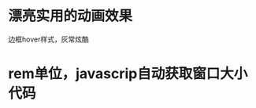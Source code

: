<h1>漂亮实用的动画效果</h1>
<p>边框hover样式，灰常炫酷</p>
    <h1>rem单位，javascrip自动获取窗口大小代码</h1>
    <script>
        /*最好把响应式JS代码写成单独的JS文件*/
        (function(){
            var recalc=function(){
                var design=750;//设计稿尺寸
                var maxSize=414;//最宽screen(目前使用iPhone 6 Plus)
                var cent=design/100;//100px参照，方便计算rem值
                var docEle=document.documentElement;
                var pageWidth=docEle.clientWidth;
                var dpr=window.devicePixelRatio||2;//设备像素比，普遍是2
                if(pageWidth/dpr<design){pageWidth=design*dpr;}
                var scale=1/dpr;
                var fontSize=100*(pageWidth/design);//html节点的font-size
                //docEle.dataset.dpr=dpr;
                if(window.screen.width>maxSize){scale=1;fontSize=100;}//最宽screen处理，默认就显示这么宽，你还可处理跳转到对应的电脑版网页
                var viewportContent='initial-scale='+scale+',minimum-scale='+scale+',maximum-scale='+scale+',user-scalable=no';
                var viewport=document.querySelector('meta[name="viewport"]');
                if(viewport){
                    viewport.setAttribute('content',viewportContent);
                }else{
                    var eleMeta=document.createElement('meta');
                        eleMeta.name='viewport';
                        eleMeta.content=viewportContent;
                    docEle.firstElementChild.appendChild(eleMeta);
                }
                docEle.style.fontSize=fontSize+'px';
                if(document.readyState=='complete'){
                    document.body.style.maxWidth=cent+'rem';
                }else{
                    document.addEventListener('DOMContentLoaded',function(){document.body.style.maxWidth=cent+'rem';},false);
                };
            };
            //初始化
            recalc();
            //屏幕改变时
            resizeEvt='orientationchange' in window?'orientationchange':'resize';
            window.addEventListener(resizeEvt,recalc,false);
        }());
    </script>
